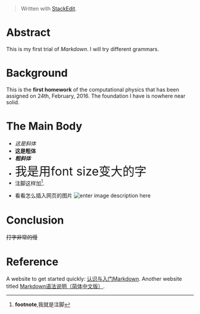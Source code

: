 


> Written with [StackEdit](https://stackedit.io/).

 # Abstract
 This is my first trial of *Markdown*. I will try different grammars.

 # Background
 This is the **first homework** of the computational physics that has been assigned on 24th, February, 2016. The foundation I have is nowhere near solid.

 # The Main Body
 *  *这是斜体*
 *   **这是粗体**
 *   ***粗斜体***
 *  <font size= "6"> 我是用font size变大的字 </font>
 *  注脚这样加[^a].
 
  [^a]:  **footnote**,我就是注脚
  
*  看看怎么插入网页的图片
![enter image description here](http://img1.tuicool.com/VZNbEfJ.jpg!web)

# Conclusion
 ~~打字非常的慢~~

# Reference
 A website to get started quickly: [认识与入门Markdown](http://sspai.com/25137#html-top).
 Another website titled [Markdown语法说明（简体中文版）](http://wowubuntu.com/markdown/index.html#block).
